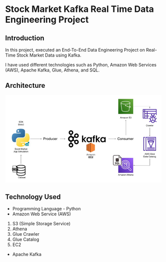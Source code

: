 # Stock Market Kafka Real Time Data Engineering Project

## Introduction 
In this project,  executed an End-To-End Data Engineering Project on Real-Time Stock Market Data using Kafka.

I have used different technologies such as Python, Amazon Web Services (AWS), Apache Kafka, Glue, Athena, and SQL.

## Architecture 
<img src="Architecture.jpg">

## Technology Used
- Programming Language - Python
- Amazon Web Service (AWS)
1. S3 (Simple Storage Service)
2. Athena
3. Glue Crawler
4. Glue Catalog
5. EC2
- Apache Kafka




